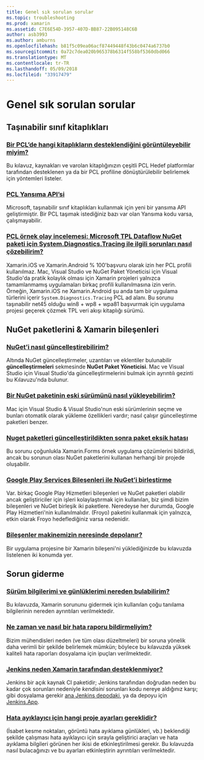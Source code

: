 ```yaml
---
title: Genel sık sorulan sorular
ms.topic: troubleshooting
ms.prod: xamarin
ms.assetid: C7E6E54D-3957-407D-BB87-22B095148C6B
author: asb3993
ms.author: amburns
ms.openlocfilehash: b81f5c09ea06acf87449448f43b6c0474a6737b0
ms.sourcegitcommit: 0a72c7dea020b965378b6314f558bf5360dbd066
ms.translationtype: MT
ms.contentlocale: tr-TR
ms.lasthandoff: 05/09/2018
ms.locfileid: "33917479"
---
```

# <a name="general-frequently-asked-questions"></a>Genel sık sorulan sorular

## <a name="portable-class-libraries"></a>Taşınabilir sınıf kitaplıkları
### <a name="how-can-i-view-what-libraries-are-supported-in-a-pclpcl-support-librariesmd"></a>[Bir PCL’de hangi kitaplıkların desteklendiğini görüntüleyebilir miyim?](pcl-support-libraries.md)
Bu kılavuz, kaynakları ve varolan kitaplığınızın çeşitli PCL Hedef platformlar tarafından desteklenen ya da bir PCL profiline dönüştürülebilir belirlemek için yöntemleri listeler.

### <a name="pcl-reflection-apipcl-reflectionmd"></a>[PCL Yansıma API’si](pcl-reflection.md)
Microsoft, taşınabilir sınıf kitaplıkları kullanmak için yeni bir yansıma API geliştirmiştir. Bir PCL taşımak istediğiniz bazı var olan Yansıma kodu varsa, çalışmayabilir.

### <a name="pcl-case-study-how-can-i-resolve-problems-related-to-systemdiagnosticstracing-for-the-microsoft-tpl-dataflow-nuget-packagepcl-case-studymd"></a>[PCL örnek olay incelemesi: Microsoft TPL Dataflow NuGet paketi için System.Diagnostics.Tracing ile ilgili sorunları nasıl çözebilirim?](pcl-case-study.md)
Xamarin.iOS ve Xamarin.Android % 100'başvuru olarak izin her PCL profili kullanılmaz. Mac, Visual Studio ve NuGet Paket Yöneticisi için Visual Studio'da pratik kolaylık olması için Xamarin projeleri yalnızca tamamlanmamış uygulamaları birkaç profili kullanılmasına izin verin. Örneğin, Xamarin.iOS ne Xamarin.Android şu anda tam bir uygulama türlerini içerir `System.Diagnostics.Tracing` PCL ad alanı. Bu sorunu taşınabilir net45 olduğu win8 + wp8 + wpa81 başvurmak için uygulama projesi geçerek çözmek TPL veri akışı kitaplığı sürümü.

## <a name="nuget-packages--xamarin-components"></a>NuGet paketlerini & Xamarin bileşenleri
### <a name="how-can-i-update-nugetnuget-updatemd"></a>[NuGet’i nasıl güncelleştirebilirim?](nuget-update.md)
Altında NuGet güncelleştirmeler, uzantıları ve eklentiler bulunabilir **güncelleştirmeleri** sekmesinde **NuGet Paket Yöneticisi**. Mac ve Visual Studio için Visual Studio'da güncelleştirmelerini bulmak için ayrıntılı gezinti bu Kılavuzu'nda bulunur.

### <a name="how-do-i-downgrade-a-nuget-packagenuget-package-downgrademd"></a>[Bir NuGet paketinin eski sürümünü nasıl yükleyebilirim?](nuget-package-downgrade.md)
Mac için Visual Studio & Visual Studio'nun eski sürümlerinin seçme ve bunları otomatik olarak yükleme özellikleri vardır; nasıl çalışır güncelleştirme paketleri benzer.

### <a name="missing-packages-error-after-updating-nuget-packagesnuget-packages-missingmd"></a>[Nuget paketleri güncelleştirildikten sonra paket eksik hatası](nuget-packages-missing.md)
Bu sorunu çoğunlukla Xamarin.Forms örnek uygulama çözümlerini bildirildi, ancak bu sorunun olası NuGet paketlerini kullanan herhangi bir projede oluşabilir.

### <a name="unifying-google-play-services-components-and-nugetgps-components-nugetmd"></a>[Google Play Services Bileşenleri ile NuGet’i birleştirme](gps-components-nuget.md)
Var. birkaç Google Play Hizmetleri bileşenleri ve NuGet paketleri olabilir ancak geliştiriciler için işleri kolaylaştırmak için kullanılan, biz şimdi bizim bileşenleri ve NuGet birleşik iki paketlere. Neredeyse her durumda, Google Play Hizmetleri'nin kullanılmalıdır. (Froyo) paketini kullanmak için yalnızca, etkin olarak Froyo hedeflediğiniz varsa nedenidir.

### <a name="where-are-the-components-stored-on-my-machinecomponent-storagemd"></a>[Bileşenler makinemizin neresinde depolanır?](component-storage.md)
Bir uygulama projesine bir Xamarin bileşeni'ni yüklediğinizde bu kılavuzda listelenen iki konumda yer.


## <a name="troubleshooting"></a>Sorun giderme
### <a name="where-can-i-find-my-version-information-and-logsversion-logsmd"></a>[Sürüm bilgilerimi ve günlüklerimi nereden bulabilirim?](version-logs.md)
Bu kılavuzda, Xamarin sorununu gidermek için kullanılan çoğu tanılama bilgilerinin nereden ayrıntıları verilmektedir.

### <a name="when-and-how-should-i-file-a-bug-reporthowto-file-bugmd"></a>[Ne zaman ve nasıl bir hata raporu bildirmeliyim?](howto-file-bug.md)
Bizim mühendisleri neden (ve tüm olası düzeltmeleri) bir soruna yönelik daha verimli bir şekilde belirlemek mümkün; böylece bu kılavuzda yüksek kaliteli hata raporları dosyalama için ipuçları verilmektedir.

### <a name="why-isnt-jenkins-supported-by-xamarinxamarin-jenkinsmd"></a>[Jenkins neden Xamarin tarafından desteklenmiyor?](xamarin-jenkins.md)
Jenkins bir açık kaynak CI paketidir; Jenkins tarafından doğrudan neden bu kadar çok sorunları nedeniyle *kendisini* sorunları kodu nereye aldığınız karşı; gibi dosyalama gerekir [ana Jenkins depodaki](https://github.com/jenkinsci/jenkins), ya da depoyu için [ Jenkins.App](https://github.com/stisti/jenkins-app).

### <a name="what-project-settings-are-required-for-the-debuggerdebugger-settingsmd"></a>[Hata ayıklayıcı için hangi proje ayarları gereklidir?](debugger-settings.md)
(İsabet kesme noktaları, görüntü hata ayıklama günlükleri, vb.) beklendiği şekilde çalışması hata ayıklayıcı için sırayla geliştirici araçları ve hata ayıklama bilgileri görünen her ikisi de etkinleştirilmesi gerekir. Bu kılavuzda nasıl bulacağınızı ve bu ayarları etkinleştirin ayrıntıları verilmektedir.

